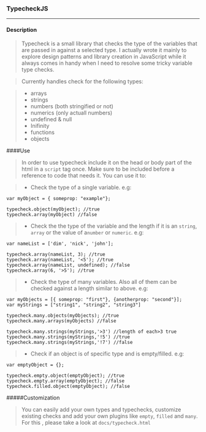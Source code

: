 ### TypecheckJS
***

#### Description

>Typecheck is a small library that checks the type of the variables that are passed in against a selected type. I actually wrote it mainly to explore design patterns and library creation in JavaScript while it always comes in handy when I need to resolve some tricky variable type checks.

>Currently handles check for the following types:

 >* arrays
 >* strings
 >* numbers (both stringified or not)
 >* numerics (only actuall numbers)
 >* undefined & null
 >* Inifinity
 >* functions
 >* objects

 ####Use

> In order to use typecheck include it on the head or body part of the html in a ```script``` tag once. Make sure to be included before a reference to code that needs it. You can use it to:

>* Check the type of a single variable. e.g:
```
var myObject = { someprop: "example"};
```
```
typecheck.object(myObject); //true
typecheck.array(myObject) //false
```

>* Check the the type of the variable and the length if it is an `string`, `array` or the value of a`number` or `numeric`. e.g:
```
var nameList = ['dim', 'nick', 'john'];
```
```
typecheck.array(nameList, 3); //true
typecheck.array(nameList, '<5'); //true
typecheck.array(nameList, undefined); //false
typecheck.array(6, '>5'); //true
```

>* Check the type of many variables. Also all of them can be checked against a length similar to above. e.g:
```
var myObjects = [{ someprop: "first"}, {anotherprop: "second"}];
var myStrings = ["string1", "string2", "string3"]
```
```
typecheck.many.objects(myObjects); //true
typecheck.many.arrays(myObjects) //false
```
```
typecheck.many.strings(myStrings,'>3') //length of each>3 true
typecheck.many.strings(myStrings,'!5') //true
typecheck.many.strings(myStrings,'!7') //false
```

>* Check if an object is of specific type and is empty/filled. e.g:
```
var emptyObject = {};
```
```
typecheck.empty.object(emptyObject); //true
typecheck.empty.array(emptyObject); //false
typecheck.filled.object(emptyObject); //false
```

#####Customization
>You can easily add your own types and typechecks, customize existing checks and add your own plugins like `empty`, `filled` and `many`. For this , please take a look at `docs/typecheck.html`
